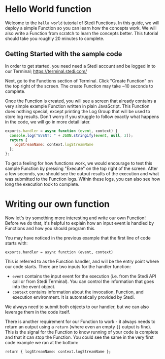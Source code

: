 # Hello World function

Welcome to the `hello world` tutorial of Stedi Functions. In this guide, we will deploy a simple  Function so you can learn how the concepts work. We will also write a Function from scratch to learn the concepts better. This tutorial should take you roughly 20 minutes to complete. 

## Getting Started with the sample code

In order to get started, you need need a Stedi account and be logged in to our Terminal; https://terminal.stedi.com/

Next, go to the Functions section of Terminal. Click "Create Function" on the top right of the screen. The create Function may take ~10 seconds to complete.

<screenshot-create-function>

Once the Function is created, you will see a screen that already contains a very simple example Function written in plain JavaScript. This Function does nothing special, except printing the Log Group that will be used to store log results. Don't worry if you struggle to follow exactly what happens in the code, we will go in more detail later. 

```js
exports.handler = async function (event, context) {
  console.log("EVENT: " + JSON.stringify(event, null, 2));
  return {
    logStreamName: context.logStreamName
  };
};
```

<screenshot-sample-code>

To get a feeling for how functions work, we would encourage to test this sample Function by pressing "Execute" on the top right of the screen. After a few seconds, you should see the output results of the execution and what was submitted to the Function logs. Within these logs, you can also see how long the execution took to complete. 

# Writing our own function

Now let's try something more interesting and write our own Function! Before we do that, it's helpful to explain how an input event is handled by Functions and how you should program this. 

You may have noticed in the previous example that the first line of code starts with: 

```exports.handler = async function (event, context)```

This is referred to as the Function handler, and will be the entry point where our code starts. There are two inputs for the handler function:

- `event` contains the input event for the execution (i.e. from the Stedi API call or from Stedi Terminal). You can control the information that goes into the event object. 
- `context` contains information about the invocation, Function, and execution environment. It is automatically provided by Stedi. 

We always need to submit both objects to our handler, but we can also leverage them in the code itself.  

There is another requirement for our Function to work - it always needs to return an output using a `return` (where even an empty `{}` output is fine). This is the signal for the Function to know running of your code is complete and that it can stop the Function. You could see the same in the very first code example we ran at the bottom:

`return {
    logStreamName: context.logStreamName
  };`